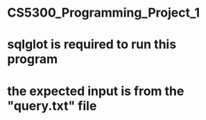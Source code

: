 # CS5300_Programming_Project_1
# sqlglot is required to run this program
# the expected input is from the "query.txt" file
